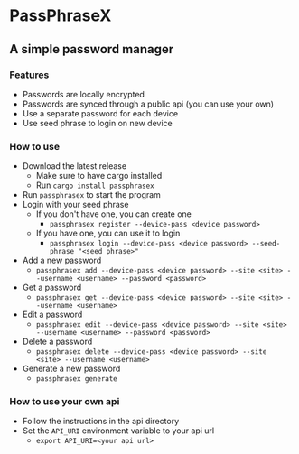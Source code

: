 # PassPhraseX
## A simple password manager
### Features
- Passwords are locally encrypted
- Passwords are synced through a public api (you can use your own)
- Use a separate password for each device
- Use seed phrase to login on new device

### How to use
- Download the latest release
  - Make sure to have cargo installed
  - Run `cargo install passphrasex`
- Run `passphrasex` to start the program
- Login with your seed phrase
  - If you don't have one, you can create one
    - `passphrasex register --device-pass <device password>`
  - If you have one, you can use it to login
    - `passphrasex login --device-pass <device password> --seed-phrase "<seed phrase>"`
- Add a new password
    - `passphrasex add --device-pass <device password> --site <site> --username <username> --password <password> `
- Get a password
  - `passphrasex get --device-pass <device password> --site <site> --username <username>`
- Edit a password
  - `passphrasex edit --device-pass <device password> --site <site> --username <username> --password <password>`
- Delete a password
  - `passphrasex delete --device-pass <device password> --site <site> --username <username>`
- Generate a new password
  - `passphrasex generate`

### How to use your own api
- Follow the instructions in the api directory
- Set the `API_URI` environment variable to your api url
  - `export API_URI=<your api url>`